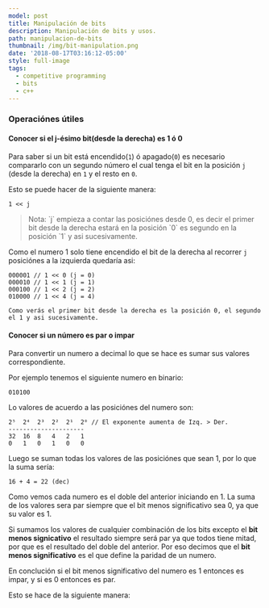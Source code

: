 ```yaml
---
model: post
title: Manipulación de bits
description: Manipulación de bits y usos.
path: manipulacion-de-bits
thumbnail: /img/bit-manipulation.png
date: '2018-08-17T03:16:12-05:00'
style: full-image
tags:
  - competitive programming
  - bits
  - c++
---
```

### Operaciónes útiles

#### Conocer si el j-ésimo bit(desde la derecha) es 1 ó 0

Para saber si un bit está encendido(`1`) ó apagado(`0`) es necesario compararlo con un segundo número el cual   tenga el bit en la posición `j` (desde la derecha) en `1` y el resto en `0`.

Esto se puede hacer de la siguiente manera:

```
1 << j
```

> Nota: \`j\`  empieza a contar las posiciónes desde 0, es decir el primer bit desde la derecha estará en la posición \`0\` es segundo en la posición \`1\` y asi sucesivamente.

Como el numero 1 solo tiene encendido el bit de la derecha al recorrer `j` posiciónes a la izquierda quedaría asi:

```
000001 // 1 << 0 (j = 0)
000010 // 1 << 1 (j = 1)
000100 // 1 << 2 (j = 2)
010000 // 1 << 4 (j = 4)

Como verás el primer bit desde la derecha es la posición 0, el segundo el 1 y asi sucesivamente. 
```

#### Conocer si un número es par o impar

Para convertir un numero a decimal lo que se hace es sumar sus valores correspondiente. 

Por ejemplo tenemos el siguiente numero en binario:

```
010100
```

Lo valores de acuerdo a las posiciónes del numero son:

```
2⁵  2⁴  2³  2²  2¹  2⁰ // El exponente aumenta de Izq. > Der.
---------------------
32  16  8   4   2   1  
0   1   0   1   0   0
```

Luego se suman todas los valores de las posiciónes que sean 1, por lo que la suma sería:

```
16 + 4 = 22 (dec)
```

Como vemos cada numero es el doble del anterior iniciando en 1. La suma de los valores sera par siempre que el bit menos significativo sea 0, ya que su valor es 1.

Si sumamos los valores de cualquier combinación de los bits excepto el **bit menos signicativo** el resultado siempre será par ya que todos tiene mitad, por que es el resultado del doble del anterior. Por eso decimos que el **bit menos significativo** es el que define la paridad de un numero.

En conclución si el bit menos significativo del numero es 1 entonces es impar, y si es 0 entonces es par.

Esto se hace de la siguiente manera:
